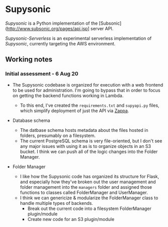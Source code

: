 # Supysonic

_Supysonic_ is a Python implementation of the [Subsonic](http://www.subsonic.org/pages/api.jsp] server API.

_Supysonic-Serverless_ is an experimental serverless implementation of _Supysonic_, currently targeting the AWS environment.

## Working notes
### Initial assessment - 6 Aug 20
* The Supysonic codebase is organized for execution with a web frontend to be used for administration. I'm going to bypass that in order to focus on getting the backend functions working in Lambda.
  * To this end, I've created the `requirements.txt` and `supyapi.py` files, which simplify deployment of just the API via [Zappa](https://github.com/Miserlou/Zappa).
  
* Database schema
  * The datbase schema hosts metadata about the files hosted in folders, presumably on a filesystem.
  * The current PostgreSQL schema is very file-oriented, but I don't see any major issues with using it as is to organize objects in an S3 bucket. I think we can push all of the logic changes into the Folder Manager.

* Folder Manager
  * I like how the Supysonic code has organized its structure for Flask, and especially how they've broken out the user management and folder management into the `managers` folder and assigned those functions to classes called FolderManager and UserManager.
  * I think we can genericize & modularize the FolderManager class to handle multiple types of backends.
     * Break out the current code into a filesystem FolderManager plugin/module
     * Create new code for an S3 plugin/module
